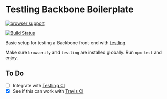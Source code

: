 # Testling Backbone Boilerplate


[![browser support](https://ci.testling.com/wlabranche/testling-backbone-boilerplate.png)
](https://ci.testling.com/wlabranche/testling-backbone-boilerplate)

[![Build Status](https://travis-ci.org/omnibus-app/testling-backbone-boilerplate.svg?branch=master)](https://travis-ci.org/omnibus-app/testling-backbone-boilerplate)


Basic setup for testing a Backbone front-end with [testling](https://github.com/substack/testling).

Make sure `browserify` and `testling` are installed globally. Run `npm test` and enjoy.

## To Do
- [ ] Integrate with [Testling CI](http://ci.testling.com)
- [x] See if this can work with [Travis CI](https://travis-ci.org)
